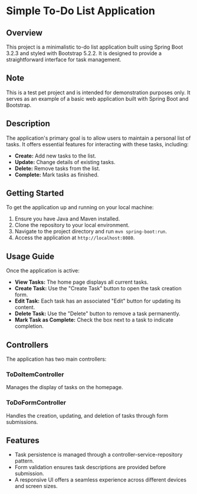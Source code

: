 # Simple To-Do List Application

## Overview
This project is a minimalistic to-do list application built using Spring Boot 3.2.3 and styled with Bootstrap 5.2.2. It is designed to provide a straightforward interface for task management.

## Note
This is a test pet project and is intended for demonstration purposes only. It serves as an example of a basic web application built with Spring Boot and Bootstrap.


## Description
The application's primary goal is to allow users to maintain a personal list of tasks. It offers essential features for interacting with these tasks, including:

- **Create:** Add new tasks to the list.
- **Update:** Change details of existing tasks.
- **Delete:** Remove tasks from the list.
- **Complete:** Mark tasks as finished.

## Getting Started
To get the application up and running on your local machine:

1. Ensure you have Java and Maven installed.
2. Clone the repository to your local environment.
3. Navigate to the project directory and run `mvn spring-boot:run`.
4. Access the application at `http://localhost:8080`.

## Usage Guide
Once the application is active:

- **View Tasks:** The home page displays all current tasks.
- **Create Task:** Use the "Create Task" button to open the task creation form.
- **Edit Task:** Each task has an associated "Edit" button for updating its content.
- **Delete Task:** Use the "Delete" button to remove a task permanently.
- **Mark Task as Complete:** Check the box next to a task to indicate completion.

## Controllers
The application has two main controllers:

### ToDoItemController
Manages the display of tasks on the homepage.

### ToDoFormController
Handles the creation, updating, and deletion of tasks through form submissions.

## Features
- Task persistence is managed through a controller-service-repository pattern.
- Form validation ensures task descriptions are provided before submission.
- A responsive UI offers a seamless experience across different devices and screen sizes.

